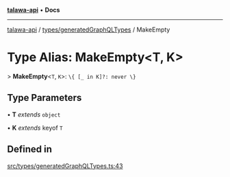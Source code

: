 [**talawa-api**](../../../README.md) • **Docs**

***

[talawa-api](../../../modules.md) / [types/generatedGraphQLTypes](../README.md) / MakeEmpty

# Type Alias: MakeEmpty\<T, K\>

\> **MakeEmpty**\<`T`, `K`\>: `\{ [_ in K]?: never \}`

## Type Parameters

• **T** *extends* `object`

• **K** *extends* keyof `T`

## Defined in

[src/types/generatedGraphQLTypes.ts:43](https://github.com/PalisadoesFoundation/talawa-api/blob/f4877b986932181336f42a7336754de05976cd97/src/types/generatedGraphQLTypes.ts#L43)

